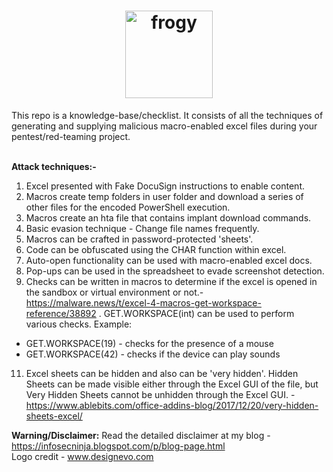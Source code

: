 <h1 align="center">
  <a href="https://github.com/iamthefrogy/frogy"><img src="https://user-images.githubusercontent.com/8291014/111030700-a4cf2180-83fb-11eb-840b-39185a478d85.png" alt="frogy" height=140px></a>
  </h1>
This repo is a knowledge-base/checklist. It consists of all the techniques of generating and supplying malicious macro-enabled excel files during your pentest/red-teaming project.<br/><br/>
    
**Attack techniques:-**
1. Excel presented with Fake DocuSign instructions to enable content. </br>
2. Macros create temp folders in user folder and download a series of other files for the encoded PowerShell execution.</br>
3. Macros create an hta file that contains implant download commands.</br>
4. Basic evasion technique - Change file names frequently.</br>
5. Macros can be crafted in password-protected 'sheets'.</br>
6. Code can be obfuscated using the CHAR function within excel.</br>
7. Auto-open functionality can be used with macro-enabled excel docs.</br>
8. Pop-ups can be used in the spreadsheet to evade screenshot detection.</br>
9. Checks can be written in macros to determine if the excel is opened in the sandbox or virtual environment or not.- https://malware.news/t/excel-4-macros-get-workspace-reference/38892 . GET.WORKSPACE(int) can be used to perform various checks. Example:
- GET.WORKSPACE(19) - checks for the presence of a mouse
- GET.WORKSPACE(42) - checks if the device can play sounds</br>
11. Excel sheets can be hidden and also can be 'very hidden'. Hidden Sheets can be made visible either through the Excel GUI of the file, but Very Hidden Sheets cannot be unhidden through the Excel GUI. - https://www.ablebits.com/office-addins-blog/2017/12/20/very-hidden-sheets-excel/ 

**Warning/Disclaimer:** Read the detailed disclaimer at my blog - https://infosecninja.blogspot.com/p/blog-page.html</br>
Logo credit - www.designevo.com
